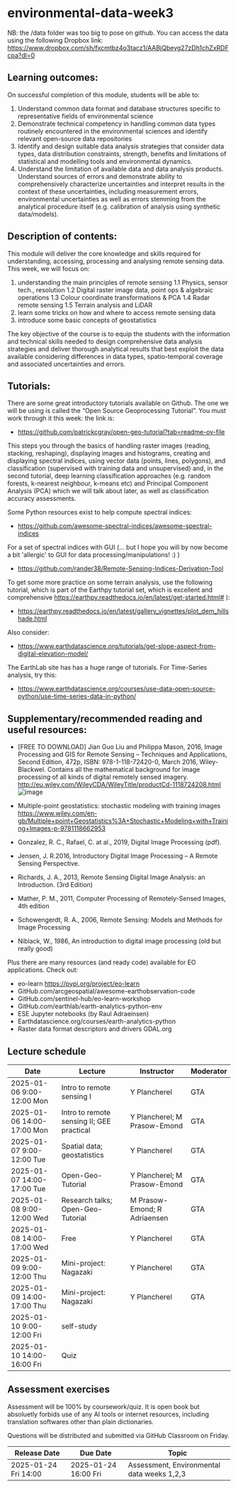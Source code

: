 # environmental-data-week3


NB: the /data folder was too big to pose on github. You can access the data using the following Dropbox link: 
https://www.dropbox.com/sh/fxcmtbz4o3tacz1/AABjQbeyg27zDh1chZxRDFcpa?dl=0


## Learning outcomes:

On successful completion of this module, students will be able to:
1.	Understand common data format and database structures specific to representative fields of environmental science 
2.	Demonstrate technical competency in handling common data types routinely encountered in the environmental sciences and identify relevant open-source data repositories
3.	Identify and design suitable data analysis strategies that consider data types, data distribution constraints, strength, benefits and limitations of statistical and modelling tools and environmental dynamics.
4.	Understand the limitation of available data and data analysis products. Understand sources of errors and demonstrate ability to comprehensively characterize uncertainties and interpret results in the context of these uncertainties, including measurement errors, environmental uncertainties as well as errors stemming from the analytical procedure itself (e.g. calibration of analysis using synthetic data/models). 

## Description of contents:

This module will deliver the core knowledge and skills required for understanding, accessing, processing and analysing remote sensing data. 
This week, we will focus on: 
1. understanding the main principles of remote sensing
   1.1 Physics, sensor tech., resolution
   1.2 Digital raster image data, point ops & algebraic operations
   1.3 Colour coordinate transformations & PCA
   1.4 Radar remote sensing
   1.5 Terrain analysis and LiDAR
3. learn some tricks on how and where to access remote sensing data
4. introduce some basic concepts of geostatistics

The key objective of the course is to equip the students with the information and technical skills needed to design comprehensive data analysis strategies and deliver thorough analytical results that best exploit the data available considering differences in data types, spatio-temporal coverage and associated uncertainties and errors.  


## Tutorials:
There are some great introductory tutorials available on Github. The one we will be using is called the “Open Source Geoprocessing Tutorial”. You must work through it this week: the link is: 

* https://github.com/patrickcgray/open-geo-tutorial?tab=readme-ov-file 

This steps you through the basics of handling raster images (reading, stacking, reshaping), displaying images and histograms, creating and displaying spectral indices, using vector data (points, lines, polygons), and classification (supervised with training data and unsupervised) and, in the second tutorial, deep learning classification approaches (e.g. random forests, k-nearest neighbour, k-means etc) and Principal Component Analysis (PCA) which we will talk about later, as well as classification accuracy assessments. 

Some Python resources exist to help compute spectral indices: 
* https://github.com/awesome-spectral-indices/awesome-spectral-indices

For a set of spectral indices with GUI (... but I hope you will by now become a bit 'allergic' to GUI for data processing/manipulations! :) )
* https://github.com/rander38/Remote-Sensing-Indices-Derivation-Tool 

To get some more practice on some terrain analysis, use the following tutorial, which is part of the Earthpy tutorial set, which is excellent and comprehensive https://earthpy.readthedocs.io/en/latest/get-started.html# ):

* https://earthpy.readthedocs.io/en/latest/gallery_vignettes/plot_dem_hillshade.html

Also consider:
* https://www.earthdatascience.org/tutorials/get-slope-aspect-from-digital-elevation-model/ 

The EarthLab site has has a huge range of tutorials. For Time-Series analysis, try this:
* https://www.earthdatascience.org/courses/use-data-open-source-python/use-time-series-data-in-python/ 


## Supplementary/recommended reading and useful resources:
* [FREE TO DOWNLOAD] Jian Guo Liu and Philippa Mason, 2016, Image Processing and GIS for Remote Sensing – Techniques and Applications, Second Edition, 472p, ISBN: 978-1-118-72420-0, March 2016, Wiley-Blackwel. Contains all the mathematical background for image processing of all kinds of digital remotely sensed imagery. http://eu.wiley.com/WileyCDA/WileyTitle/productCd-1118724208.html 
![image](https://github.com/user-attachments/assets/b8f6ad4e-b28a-453b-9ff0-78268148d7f6)

* Multiple-point geostatistics: stochastic modeling with training images
https://www.wiley.com/en-gb/Multiple+point+Geostatistics%3A+Stochastic+Modeling+with+Training+Images-p-9781118662953

* Gonzalez, R. C., Rafael, C. at al., 2019, Digital Image Processing (pdf). 
* Jensen, J. R.2016, Introductory Digital Image Processing – A Remote Sensing Perspective.
* Richards, J. A., 2013, Remote Sensing Digital Image Analysis: an Introduction. (3rd Edition)
* Mather, P. M., 2011, Computer Processing of Remotely-Sensed Images, 4th edition
* Schowengerdt, R. A., 2006, Remote Sensing: Models and Methods for Image Processing
* Niblack, W., 1986, An introduction to digital image processing  (old but really good)

Plus there are many  resources (and ready code) available for EO applications. Check out:

* eo-learn https://pypi.org/project/eo-learn 
* GitHub.com/arcgeospatial/awesome-earthobservation-code 
* GitHub.com/sentinel-hub/eo-learn-workshop 
* GitHub.com/earthlab/earth-analytics-python-env
* ESE Jupyter notebooks (by Raul Adraeinsen)
* Earthdatascience.org/courses/earth-analytics-python
* Raster data format descriptors and drivers GDAL.org


## Lecture schedule

|Date                       | Lecture                             |Instructor  |Moderator   |
|---------------------------|-------------------------------------|------------|------------|
|2025-01-06 9:00-12:00 Mon  | Intro to remote sensing I          | Y Plancherel        | GTA         |
|2025-01-06 14:00-17:00 Mon | Intro to remote sensing II; GEE practical   | Y Plancherel; M Prasow-Emond       | GTA         |
|2025-01-07 9:00-12:00 Tue  | Spatial data; geostatistics         | Y Plancherel        | GTA         |
|2025-01-07 14:00-17:00 Tue | Open-Geo-Tutorial        | Y Plancherel; M Prasow-Emond      | GTA         |
|2025-01-08 9:00-12:00 Wed  | Research talks; Open-Geo-Tutorial | M Prasow-Emond; R Adriaensen     | GTA         |
|2025-01-08 14:00-17:00 Wed | Free                                | Y Plancherel        | GTA         |
|2025-01-09 9:00-12:00 Thu  | Mini-project: Nagazaki        | Y Plancherel        | GTA         |
|2025-01-09 14:00-17:00 Thu | Mini-project: Nagazaki          | Y Plancherel        | GTA         |
|2025-01-10 9:00-12:00 Fri  | self-study        |         |             |
|2025-01-10 14:00-16:00 Fri  | Quiz        |         |             |

## Assessment exercises
Assessment will be 100% by coursework/quiz. It is open book but absoluetly forbids use of any AI tools or internet resources, including translation softwares other than plain dictionaries. 

Questions will be distributed and submitted via GitHub Classroom on Friday. 

|Release Date         | Due Date            | Topic                             |
|---------------------|---------------------|-----------------------------------|
|2025-01-24 Fri 14:00 | 2025-01-24 16:00 Fri| Assessment, Environmental data weeks 1,2,3         |
